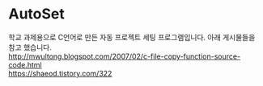 # AutoSet
학교 과제용으로 C언어로 만든 자동 프로젝트 세팅 프로그램입니다. 아래 게시물들을 참고 했습니다.   
http://mwultong.blogspot.com/2007/02/c-file-copy-function-source-code.html   
https://shaeod.tistory.com/322
